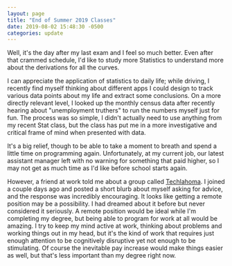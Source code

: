 ```yaml
---
layout: page
title: "End of Summer 2019 Classes"
date: 2019-08-02 15:48:30 -0500
categories: update
---
```


Well, it's the day after my last exam and I feel so much better. Even after that
crammed schedule, I'd like to study more Statistics to understand more about the
derivations for all the curves.

I can appreciate the application of statistics to daily life; while driving, I
recently find myself thinking about different apps I could design to track
various data points about my life and extract some conclusions. On a more
directly relevant level, I looked up the monthly census data after recently
hearing about "unemployment truthers" to run the numbers myself just for fun.
The process was so simple, I didn't actually need to use anything from my recent
Stat class, but the class has put me in a more investigative and critical frame
of mind when presented with data.

It's a big relief, though to be able to take a moment to breath and spend
a little time on programming again. Unfortunately, at my current job, our latest
assistant manager left with no warning for something that paid higher, so I may
not get as much time as I'd like before school starts again.

However, a friend at work told me about a group called
[Techlahoma](https://www.techlahoma.org/). I joined a couple days ago and posted
a short blurb about myself asking for advice, and the response was incredibly
encouraging. It looks like getting a remote position may be a possibility. I had
dreamed about it before but never considered it seriously. A remote position
would be ideal while I'm completing my degree, but being able to program for
work at all would be amazing. I try to keep my mind active at work, thinking
about problems and working things out in my head, but it's the kind of work that
requires just enough attention to be cognitively disruptive yet not enough to be
stimulating. Of course the inevitable pay increase would make things easier as
well, but that's less important than my degree right now.